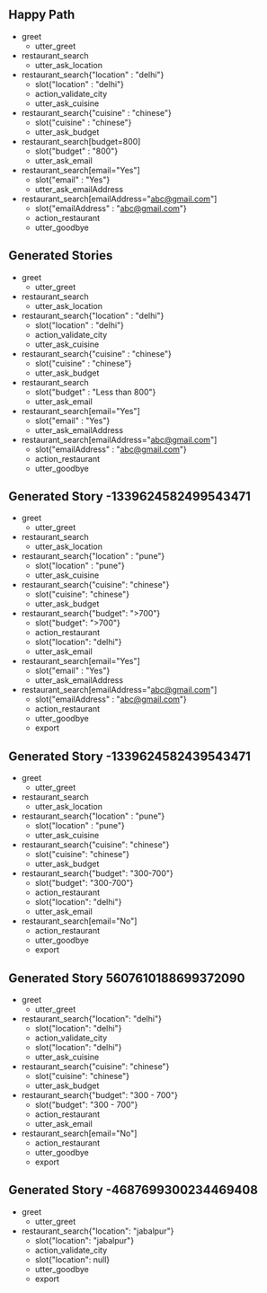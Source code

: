 ## Happy Path
* greet
    - utter_greet
* restaurant_search
    - utter_ask_location
* restaurant_search{"location" : "delhi"}
    - slot{"location" : "delhi"}
    - action_validate_city
    - utter_ask_cuisine
* restaurant_search{"cuisine" : "chinese"}
    - slot{"cuisine" : "chinese"}
    - utter_ask_budget
* restaurant_search[budget=800]
	- slot{"budget" : "800"}
	- utter_ask_email
* restaurant_search[email="Yes"]
	- slot{"email" : "Yes"}
	- utter_ask_emailAddress
* restaurant_search[emailAddress="abc@gmail.com"]
	- slot{"emailAddress" : "abc@gmail.com"}
	- action_restaurant
	- utter_goodbye
	
## Generated Stories
* greet
    - utter_greet
* restaurant_search
    - utter_ask_location
* restaurant_search{"location" : "delhi"}
    - slot{"location" : "delhi"}
    - action_validate_city
    - utter_ask_cuisine
* restaurant_search{"cuisine" : "chinese"}
    - slot{"cuisine" : "chinese"}
    - utter_ask_budget
* restaurant_search
	- slot{"budget" : "Less than 800"}
	- utter_ask_email
* restaurant_search[email="Yes"]
	- slot{"email" : "Yes"}
	- utter_ask_emailAddress
* restaurant_search[emailAddress="abc@gmail.com"]
	- slot{"emailAddress" : "abc@gmail.com"}
	- action_restaurant
	- utter_goodbye

## Generated Story -1339624582499543471
* greet
    - utter_greet
* restaurant_search
    - utter_ask_location
* restaurant_search{"location" : "pune"}
	- slot{"location" : "pune"}
    - utter_ask_cuisine
* restaurant_search{"cuisine": "chinese"}
    - slot{"cuisine": "chinese"}
    - utter_ask_budget
* restaurant_search{"budget": ">700"}
	- slot{"budget": ">700"} 
    - action_restaurant
    - slot{"location": "delhi"}
	- utter_ask_email
* restaurant_search[email="Yes"]
	- slot{"email" : "Yes"}
	- utter_ask_emailAddress
* restaurant_search[emailAddress="abc@gmail.com"]
	- slot{"emailAddress" : "abc@gmail.com"}
	- action_restaurant
	- utter_goodbye
    - export

## Generated Story -1339624582439543471
* greet
    - utter_greet
* restaurant_search
    - utter_ask_location
* restaurant_search{"location" : "pune"}
	- slot{"location" : "pune"}
    - utter_ask_cuisine
* restaurant_search{"cuisine": "chinese"}
    - slot{"cuisine": "chinese"}
    - utter_ask_budget
* restaurant_search{"budget": "300-700"}
	- slot{"budget": "300-700"} 
    - action_restaurant
    - slot{"location": "delhi"}
	- utter_ask_email
* restaurant_search[email="No"]
	- action_restaurant
	- utter_goodbye
    - export

## Generated Story 5607610188699372090
* greet
    - utter_greet
* restaurant_search{"location": "delhi"}
    - slot{"location": "delhi"}
    - action_validate_city
    - slot{"location": "delhi"}
    - utter_ask_cuisine
* restaurant_search{"cuisine": "chinese"}
    - slot{"cuisine": "chinese"}
    - utter_ask_budget
* restaurant_search{"budget": "300 - 700"}
    - slot{"budget": "300 - 700"}
    - action_restaurant
	- utter_ask_email
* restaurant_search[email="No"]
	- action_restaurant
	- utter_goodbye
    - export

## Generated Story -4687699300234469408
* greet
    - utter_greet
* restaurant_search{"location": "jabalpur"}
    - slot{"location": "jabalpur"}
    - action_validate_city
    - slot{"location": null}
    - utter_goodbye
    - export

